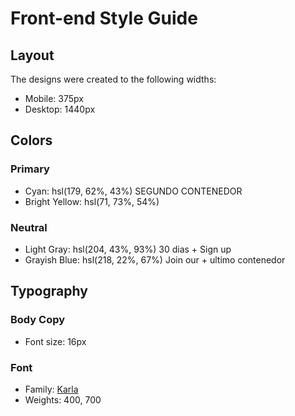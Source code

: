 # Front-end Style Guide

## Layout

The designs were created to the following widths:

- Mobile: 375px
- Desktop: 1440px

## Colors

### Primary

- Cyan: hsl(179, 62%, 43%) SEGUNDO CONTENEDOR
- Bright Yellow: hsl(71, 73%, 54%)

### Neutral

- Light Gray: hsl(204, 43%, 93%)  30 dias + Sign up
- Grayish Blue: hsl(218, 22%, 67%) Join our + ultimo contenedor 

## Typography

### Body Copy

- Font size: 16px

### Font

- Family: [Karla](https://fonts.google.com/specimen/Karla)
- Weights: 400, 700